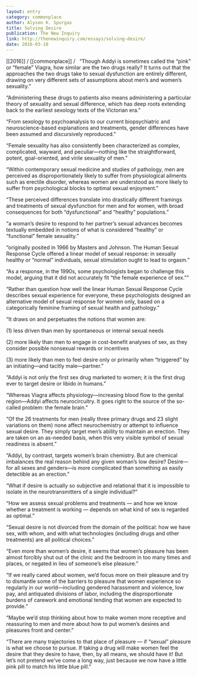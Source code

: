 ```yaml
---
layout: entry
category: commonplace
author: Alyson K. Spurgas
title: Solving Desire
publication: The New Inquiry
link: http://thenewinquiry.com/essays/solving-desire/
date: 2016-03-10
---
```


[[2016]] / [[commonplace]] / 
 
“Though Addyi is sometimes called the “pink” or “female” Viagra, how similar are the two drugs really? It turns out that the approaches the two drugs take to sexual dysfunction are entirely different, drawing on very different sets of assumptions about men’s and women’s sexuality.”

“Administering these drugs to patients also means administering a particular theory of sexuality and sexual difference, which has deep roots extending back to the earliest sexology texts of the Victorian era.”

“From sexology to psychoanalysis to our current biopsychiatric and neuroscience-based explanations and treatments, gender differences have been assumed and discursively reproduced.”

“Female sexuality has also consistently been characterized as complex, complicated, wayward, and peculiar—nothing like the straightforward, potent, goal-oriented, and virile sexuality of men.”

“Within contemporary sexual medicine and studies of pathology, men are perceived as disproportionately likely to suffer from physiological ailments such as erectile disorder, whereas women are understood as more likely to suffer from psychological blocks to optimal sexual enjoyment.”

“These perceived differences translate into drastically different framings and treatments of sexual dysfunction for men and for women, with broad consequences for both “dysfunctional” and “healthy” populations.”

“a woman’s desire to respond to her partner’s sexual advances becomes textually embedded in notions of what is considered “healthy” or “functional” female sexuality.”

“originally posited in 1966 by Masters and Johnson. The Human Sexual Response Cycle offered a linear model of sexual response: in sexually healthy or “normal” individuals, sexual stimulation ought to lead to orgasm.”

“As a response, in the 1990s, some psychologists began to challenge this model, arguing that it did not accurately fit “the female experience of sex.””

“Rather than question how well the linear Human Sexual Response Cycle describes sexual experience for everyone, these psychologists designed an alternative model of sexual response for women only, based on a categorically feminine framing of sexual health and pathology.”

“It draws on and perpetuates the notions that women are:

(1) less driven than men by spontaneous or internal sexual needs

(2) more likely than men to engage in cost-benefit analyses of sex, as they consider possible nonsexual rewards or incentives

(3) more likely than men to feel desire only or primarily when “triggered” by an initiating—and tacitly male—partner.”

“Addyi is not only the first sex drug marketed to women; it is the first drug ever to target desire or libido in humans.”

“Whereas Viagra affects physiology—increasing blood flow to the genital region—Addyi affects neurocircuitry. It goes right to the source of the so-called problem: the female brain.”

“Of the 26 treatments for men (really three primary drugs and 23 slight variations on them) none affect neurochemistry or attempt to influence sexual desire. They simply target men’s ability to maintain an erection. They are taken on an as-needed basis, when this very visible symbol of sexual readiness is absent.”

“Addyi, by contrast, targets women’s brain chemistry. But are chemical imbalances the real reason behind any given woman’s low desire? Desire—for all sexes and genders—is more complicated than something as easily detectible as an erection.”

“What if desire is actually so subjective and relational that it is impossible to isolate in the neurotransmitters of a single individual?”

“How we assess sexual problems and treatments — and how we know whether a treatment is working — depends on what kind of sex is regarded as optimal.”

“Sexual desire is not divorced from the domain of the political: how we have sex, with whom, and with what technologies (including drugs and other treatments) are all political choices.”

“Even more than women’s desire, it seems that women’s pleasure has been almost forcibly shut out of the clinic and the bedroom in too many times and places, or negated in lieu of someone’s else pleasure.”

“If we really cared about women, we’d focus more on their pleasure and try to dismantle some of the barriers to pleasure that women experience so regularly in our world—including gendered harassment and violence, low pay, and antiquated divisions of labor, including the disproportionate burdens of carework and emotional tending that women are expected to provide.”

“Maybe we’d stop thinking about how to make women more receptive and reassuring to men and more about how to put women’s desires and pleasures front and center.”

“There are many trajectories to that place of pleasure — if “sexual” pleasure is what we choose to pursue. If taking a drug will make women feel the desire that they desire to have, then, by all means, we should have it! But let’s not pretend we’ve come a long way, just because we now have a little pink pill to match his little blue pill.”
